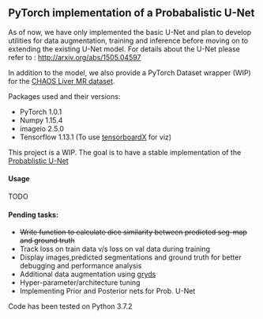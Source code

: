 ## PyTorch implementation of a Probabalistic U-Net

As of now, we have only implemented the basic U-Net and plan to develop utilities for data augmentation, training and inference before moving on to extending the existing U-Net model. For details about the U-Net please refer to : http://arxiv.org/abs/1505.04597

In addition to the model, we also provide a PyTorch Dataset wrapper (WIP) for the [CHAOS Liver MR dataset](https://chaos.grand-challenge.org/). 

Packages used and their versions:
* PyTorch 1.0.1
* Numpy 1.15.4
* imageio 2.5.0
* Tensorflow 1.13.1 (To use [tensorboardX](https://github.com/lanpa/tensorboardX) for viz)


This project is a WIP. The goal is to have a stable implementation of the [Probablistic U-Net](https://arxiv.org/abs/1806.05034)


#### Usage
TODO


#### Pending tasks:
* <strike>Write function to calculate dice similarity between predicted seg-map and ground truth</strike>
* Track loss on train data v/s loss on val data during training
* Display images,predicted segmentations and ground truth for better debugging and performance analysis  
* Additional data augmentation using [gryds](https://github.com/tueimage/gryds)
* Hyper-parameter/architecture tuning
* Implementing Prior and Posterior nets for Prob. U-Net

Code has been tested on Python 3.7.2
